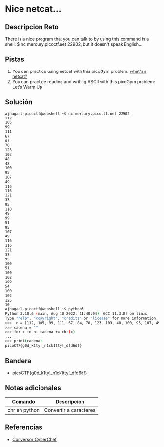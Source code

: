 # Nice netcat...

## Descripcion Reto
There is a nice program that you can talk to by using this command in a shell: $ nc mercury.picoctf.net 22902, but it doesn't speak English...

## Pistas
1. You can practice using netcat with this picoGym problem: [what's a netcat?](https://play.picoctf.org/practice/challenge/34)
2. You can practice reading and writing ASCII with this picoGym problem: Let's Warm Up

## Solución
```bash
ajhagaal-picoctf@webshell:~$ nc mercury.picoctf.net 22902
112 
105 
99 
111 
67 
84 
70 
123 
103 
48 
48 
100 
95 
107 
49 
116 
116 
121 
33 
95 
110 
49 
99 
51 
95 
107 
49 
116 
116 
121 
33 
95 
100 
51 
100 
102 
100 
54 
100 
102 
125 
10
ajhagaal-picoctf@webshell:~$ python3
Python 3.10.6 (main, Aug 10 2022, 11:40:04) [GCC 11.3.0] on linux
Type "help", "copyright", "credits" or "license" for more information.
>>>  n = [112, 105, 99, 111, 67, 84, 70, 123, 103, 48, 100, 95, 107, 49, 116, 121, 33, 95, 110, 49, 99, 107, 49, 116, 116, 121, 33, 95, 100, 102, 100, 54, 100, 102, 125, 10]
>>> cadena = ""
>>> for x in n: cadena += chr(x)
... 
>>> print(cadena)
picoCTF{g0d_k1ty!_n1ck1tty!_dfd6df}
```

## Bandera
* picoCTF{g0d_k1ty!_n1ck1tty!_dfd6df}

## Notas adicionales
| Comando | Descripcion |
|---------|-------------|
| chr en python | Convertir a caracteres |

## Referencias
- [Conversor CyberChef](https://gchq.github.io/CyberChef/)